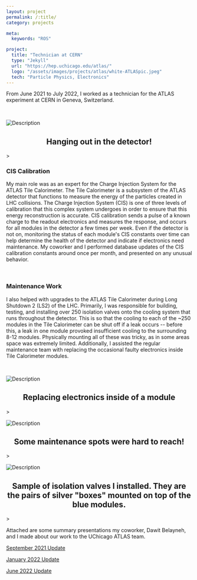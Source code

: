 ```yaml
---
layout: project
permalink: /:title/
category: projects

meta:
  keywords: "ROS"

project:
  title: "Technician at CERN"
  type: "Jekyll"
  url: "https://hep.uchicago.edu/atlas/"
  logo: "/assets/images/projects/atlas/white-ATLASpic.jpeg"
  tech: "Particle Physics, Electronics"
---
```





<p>From June 2021 to July 2022, I worked as a technician for the ATLAS experiment at CERN in Geneva, Switzerland.</p> 

<br>

![Description](/assets/images/projects/atlas/atlas3.jpeg)
<center><h2>Hanging out in the detector!</h2></center>>

<br>

### CIS Calibration

<p>My main role was as an expert for the Charge Injection System for the ATLAS Tile Calorimeter. The Tile Calorimeter is a subsystem of the ATLAS detector that functions to measure the energy of the particles created in LHC collisions. The Charge Injection System (CIS) is one of three levels of calibration that this complex system undergoes in order to ensure that this energy reconstruction is accurate. CIS calibration sends a pulse of a known charge to the readout electronics and measures the response, and occurs for all modules in the detector a few times per week. Even if the detector is not on, monitoring the status of each module's CIS constants over time can help determine the health of the detector and indicate if electronics need maintenance. My coworker and I performed database updates of the CIS calibration constants around once per month, and presented on any unusual behavior.</p>
<br>


### Maintenance Work
<p>I also helped with upgrades to the ATLAS Tile Calorimeter during Long Shutdown 2 (LS2) of the LHC. Primarily, I was responsible for building, testing, and installing over 250 isolation valves onto the cooling system that runs throughout the detector. This is so that the cooling to each of the ~250 modules in the Tile Calorimeter can be shut off if a leak occurs -- before this, a leak in one module provoked insufficient cooling to the surrounding 8-12 modules. Physically mounting all of these was tricky, as in some areas space was extremely limited. Additionally, I assisted the regular maintenance team with replacing the occasional faulty electronics inside Tile Calorimeter modules.</p>
<br>

![Description](/assets/images/projects/atlas/maintenance.jpeg)
<center><h2>Replacing electronics inside of a module</h2></center>>

![Description](/assets/images/projects/atlas/ladder.png)
<center><h2>Some maintenance spots were hard to reach!</h2></center>>

![Description](/assets/images/projects/atlas/installedvalves.jpeg)
<center><h2>Sample of isolation valves I installed. They are the pairs of silver "boxes" mounted on top of the blue modules.</h2></center>>

Attached are some summary presentations my coworker, Dawit Belayneh, and I made about our work to the UChicago ATLAS team.

<a href="https://docs.google.com/presentation/d/1KG-vU5p2iVeGRHYYdBSn_MqylwNp2AhV/edit?usp=sharing&ouid=110933387574406954246&rtpof=true&sd=true" target="_blank"><u>September 2021 Update</u></a>


<a href="https://docs.google.com/presentation/d/1X2jx2RNSCy_hQYj35MIYKBGnvX9UXA3Y/edit?usp=sharing&ouid=110933387574406954246&rtpof=true&sd=true" target="_blank"><u>January 2022 Update</u></a>

<a href="https://docs.google.com/presentation/d/17dBq0sbyTBsduz2wV9CnEpBhFkzoGstn/edit?usp=sharing&ouid=110933387574406954246&rtpof=true&sd=true" target="_blank"><u>June 2022 Update</u></a>

<br><br>

